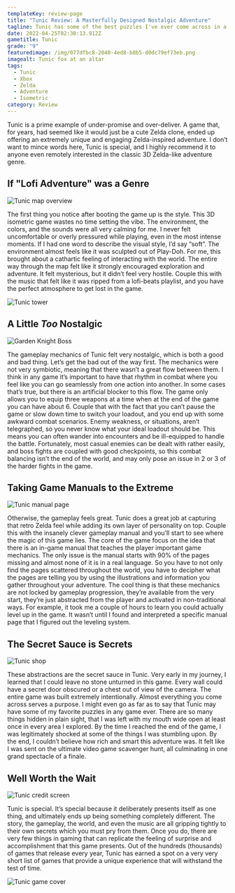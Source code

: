 ```yaml
---
templateKey: review-page
title: "Tunic Review: A Masterfully Designed Nostalgic Adventure"
tagline: Tunic has some of the best puzzles I've ever come across in a game
date: 2022-04-25T02:30:13.912Z
gametitle: Tunic
grade: "9"
featuredimage: /img/077dfbc8-2040-4ed8-b8b5-d0dc79ef73eb.png
imagealt: Tunic fox at an altar
tags:
  - Tunic
  - Xbox
  - Zelda
  - Adventure
  - Isometric
category: Review
---
```

Tunic is a prime example of under-promise and over-deliver. A game that, for years, had seemed like it would just be a cute Zelda clone, ended up offering an extremely unique and engaging Zelda-inspired adventure. I don’t want to mince words here, Tunic is special, and I highly recommend it to anyone even remotely interested in the classic 3D Zelda-like adventure genre.

## If "Lofi Adventure" was a Genre

![Tunic map overview](/img/013d45ca-a12e-4793-a191-66713008191c.png "Tunic map overview")

The first thing you notice after booting the game up is the style. This 3D isometric game wastes no time setting the vibe. The environment, the colors, and the sounds were all very calming for me. I never felt uncomfortable or overly pressured while playing, even in the most intense moments. If I had one word to describe the visual style, I’d say “soft”. The environment almost feels like it was sculpted out of Play-Doh. For me, this brought about a cathartic feeling of interacting with the world. The entire way through the map felt like it strongly encouraged exploration and adventure. It felt mysterious, but it didn’t feel very hostile. Couple this with the music that felt like it was ripped from a lofi-beats playlist, and you have the perfect atmosphere to get lost in the game.

![Tunic tower](/img/119e0c72-d874-4aa6-b922-243a6e062b01.png "Tunic tower")

## A Little *Too* Nostalgic

![Garden Knight Boss](/img/86d272a2-59c2-4055-85cc-9bc41e651cee.png "Garden Knight Boss")

The gameplay mechanics of Tunic felt very nostalgic, which is both a good and bad thing. Let’s get the bad out of the way first. The mechanics were not very symbiotic, meaning that there wasn’t a great flow between them. I think in any game it’s important to have that rhythm in combat where you feel like you can go seamlessly from one action into another. In some cases that’s true, but there is an artificial blocker to this flow. The game only allows you to equip three weapons at a time when at the end of the game you can have about 6. Couple that with the fact that you can’t pause the game or slow down time to switch your loadout, and you end up with some awkward combat scenarios. Enemy weakness, or situations, aren’t telegraphed, so you never know what your ideal loadout should be. This means you can often wander into encounters and be ill-equipped to handle the battle. Fortunately, most casual enemies can be dealt with rather easily, and boss fights are coupled with good checkpoints, so this combat balancing isn’t the end of the world, and may only pose an issue in 2 or 3 of the harder fights in the game.

## Taking Game Manuals to the Extreme

![Tunic manual page](/img/c3975f1d-c388-49ae-aa4d-ea40b4fc0efb.png "Tunic manual page")

Otherwise, the gameplay feels great. Tunic does a great job at capturing that retro Zelda feel while adding its own layer of personality on top. Couple this with the insanely clever gameplay manual and you’ll start to see where the magic of this game lies. The core of the game focus on the idea that there is an in-game manual that teaches the player important game mechanics. The only issue is the manual starts with 90% of the pages missing and almost none of it is in a real language. So you have to not only find the pages scattered throughout the world, you have to decipher what the pages are telling you by using the illustrations and information you gather throughout your adventure. The cool thing is that these mechanics are not locked by gameplay progression, they’re available from the very start, they’re just abstracted from the player and activated in non-traditional ways. For example, it took me a couple of hours to learn you could actually level up in the game. It wasn’t until I found and interpreted a specific manual page that I figured out the leveling system.

## The Secret Sauce is Secrets

![Tunic shop](/img/6d3b844f-b452-4977-af0f-5b42f2d406cc.png "Tunic shop")

These abstractions are the secret sauce in Tunic. Very early in my journey, I learned that I could leave no stone unturned in this game. Every wall could have a secret door obscured or a chest out of view of the camera. The entire game was built extremely intentionally. Almost everything you come across serves a purpose. I might even go as far as to say that Tunic may have some of my favorite puzzles in any game ever. There are so many things hidden in plain sight, that I was left with my mouth wide open at least once in every area I explored. By the time I reached the end of the game, I was legitimately shocked at some of the things I was stumbling upon. By the end, I couldn’t believe how rich and smart this adventure was. It felt like I was sent on the ultimate video game scavenger hunt, all culminating in one grand spectacle of a finale.

## Well Worth the Wait

![Tunic credit screen](/img/9bf5b7df-296c-4313-8317-35b470a8703d.png "Tunic credit screen")

Tunic is special. It’s special because it deliberately presents itself as one thing, and ultimately ends up being something completely different. The story, the gameplay, the world, and even the music are all gripping tightly to their own secrets which you must pry from them. Once you do, there are very few things in gaming that can replicate the feeling of surprise and accomplishment that this game presents. Out of the hundreds (thousands) of games that release every year, Tunic has earned a spot on a very very short list of games that provide a unique experience that will withstand the test of time.

![Tunic game cover](/img/801575-tunic-macintosh-front-cover.jpg "Tunic game cover")